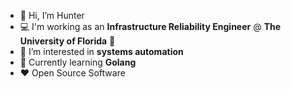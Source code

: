 - 👋 Hi, I’m Hunter
- 💻 I'm working as an **Infrastructure Reliability Engineer** @ **The University of Florida** 🐊
- 👀 I’m interested in **systems automation**
- 🌱 Currently learning **Golang**
- ❤️ Open Source Software

<!---
wiggels/wiggels is a ✨ special ✨ repository because its `README.md` (this file) appears on your GitHub profile.
You can click the Preview link to take a look at your changes.
--->
